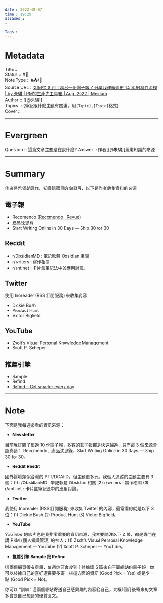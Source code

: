 ```yaml
---
date : 2022-08-07
time : 19:29
aliases : 
-

Tags : 
---
```

# Metadata
Title :: <br>
Status :: #🌱 <br>
Note Type :: #📥/📰<br>
Source URL :: [如何從 0 到 1 寫出一份電子報 ? 分享我連續週更 1.5 年的寫作流程 | by 朱騏 | PM的生產力工具箱 | Aug, 2022 | Medium](https://medium.com/pm%E7%9A%84%E7%94%9F%E7%94%A2%E5%8A%9B%E5%B7%A5%E5%85%B7%E7%AE%B1/%E5%A6%82%E4%BD%95%E5%BE%9E-0-%E5%88%B0-1-%E5%AF%AB%E5%87%BA%E4%B8%80%E4%BB%BD%E9%9B%BB%E5%AD%90%E5%A0%B1-dfa919c3b20b)<br>
Author :: [[@朱騏]]<br>
Topics :: {筆記跟什麼主題有關連，用`[Topic],[Topic]`格式}<br>
Cover ::

---
# Evergreen
Question :: 這篇文章主要是在說什麼?
Answer :: 作者[[@朱騏]]蒐集知識的來源

---

# Summary
作者是希望朝寫作、知識這兩個方向發展，以下是作者收集資料的來源

## 電子報
- Recomendo ([Recomendo | Revue](https://www.getrevue.co/profile/Recomendo/))
- 產品沈思錄
- Start Writing Online in 30 Days — Ship 30 for 30

## Reddit
-  r/ObsidianMD : 筆記軟體 Obsidian 相關
- r/writers : 寫作相關
- r/antinet : 卡片盒筆記法中的應用討論。

## Twitter
使用 Inoreader (RSS 訂閱服務) 來收集內容
- Dickie Bush
- Product Hunt
- Victor Bigfield

## YouTube
- Zsolt’s Visual Personal Knowledge Management
- Scott P. Scheper

## 推薦引擎
- Sample
- Refind
- [Refind – Get smarter every day](https://refind.com/)

---

# Note

下面是我每週必看的資訊來源：

-   **Newsletter**

目前我訂閱了超過 10 份電子報，多數的電子報都是快速掃過，只有這 3 個來源會認真讀： Recomendo、產品沈思錄、Start Writing Online in 30 Days — Ship 30 for 30。

-   **Reddit Reddit**

國外論壇類似台灣的 PTT/DCARD，但主題更多元。我個人追蹤的主題主要有 3 個：(1) r/ObsidianMD : 筆記軟體 Obsidian 相關 (2) r/writers : 寫作相關 (3) r/antinet : 卡片盒筆記法中的應用討論。

-   **Twitter**

我使用 Inoreader (RSS 訂閱服務) 來收集 Twitter 的內容，最常看的就是以下 3 位：(1) Dickie Bush (2) Product Hunt (3) Victor Bigfield。

-   **YouTube**

YouTube 的影片也是我非常重要的資訊來源，我主要關注以下 2 位，都是專門在講 PKM (個人知識管理) 的神人：(1) Zsolt’s Visual Personal Knowledge Management — YouTube (2) Scott P. Scheper — YouTube。

-   **推薦引擎 Sample 跟 Refind**

這兩個網頁很有意思，每週你可會收到 1 封摘錄 5 篇來自不同網站的電子報，你可以根據自己的喜好選擇要多寄一些這方面的資訊 (Good Pick = Yes) 或是少一點 (Good Pick = No)。

你可以 “訓練” 這兩個網站寄送自己感興趣的內容給自己，大概1個月後寄來的文章多會是自己想讀的優質長文。